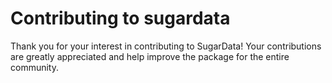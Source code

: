 # Contributing to sugardata

Thank you for your interest in contributing to SugarData! Your contributions are greatly appreciated and help improve the package for the entire community.
